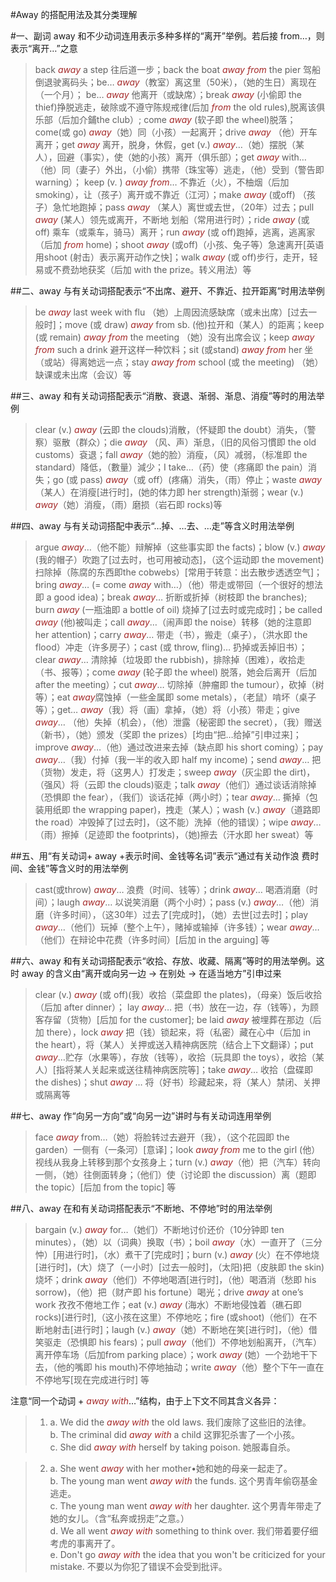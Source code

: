 #Away 的搭配用法及其分类理解 
 
#一、副词 away 和不少动词连用表示多种多样的“离开”举例。若后接 from…，则表示“离开…”之意 
 
> back *away* a step 往后道一步；back the boat *away from* the pier 驾船倒退驶离码头；be… *away*（教室）离这里（50米），（她的生日）离现在（一个月）； be… *away* 他离开（或缺席）；break *away* (小偷即 the thief)挣脱逃走，破除或不遵守陈规戒律(后加 *from* the old rules),脱离该俱乐部（后加介鋪the club）; come *away* (软子即 the wheel)脱落；come(或 go) *away*（她）同（小孩）一起离开；drive *away* （他）开车离开；get *away* 离开，脱身，休假，get (v.) *away*…（她）摆脱（某人），回避（事实），使（她的小孩）离开（俱乐部）；get *away* with…（他）同（妻子）外出，（小偷）携带（珠宝等）逃走，（他）受到（警告即 warning）； keep (v. ) *away from*… 不靠近（火），不柚烟（后加 smoking），让（孩子）离开或不靠近（江河）；make *away* (或off) （孩子）急忙地跑掉；pass *away* （某人）离世或去世，（20年）过去；pull *away* (某人）领先或离开，不断地 
划船（常用进行时）；ride *away* (或 off) 乘车（或乘车，骑马）离开；run *away* (或 off)跑掉，逃离，逃离家（后加 *from* home)；shoot *away* (或off)（小孩、兔子等）急速离开[英语用shoot (射击）表示离开动作之快]；walk *away* (或 off)步行，走开，轻易或不费劲地获奖（后加 with the prize。转义用法）等 
 
##二、away 与有关动词搭配表示“不出席、避开、不靠近、拉开距离”时用法举例 
 
> be *away* last week with flu （她）上周因流感缺席（或未出席）[过去一般时]；move (或 draw) *away* from sb. (他)拉开和（某人）的距离；keep (或 remain) *away from* the meeting （她）没有出席会议；keep *away from* such a drink 避开这样一种饮料；sit (或stand) *away from* her 坐（或站）得离她远一点；stay *away from* school (或 the meeting) （她）缺课或未出席（会议）等 
 
##三、away 和有关动词搭配表示“消散、衰退、渐弱、渐息、消瘦”等时的用法举例 
 
> clear (v.) *away* (云即 the clouds)消散，（怀疑即 the doubt）消失，（警察）驱散（群众）；die *away* （风、声）渐息，（旧的风俗习慣即 the old customs）袞退；fall *away*（她的脸）消瘦，（风）减弱，（标准即 the standard）降低，（數量）減少；I take…（药）使（疼痛即 the pain）消失；go (或 pass) *away*（或 off）(疼痛）消失，（雨）停止；waste *away*（某人）在消瘦[进行时]，(她的体力即 her strength)渐弱；wear (v.) *away*（她）消瘦，（雨）磨损（岩石即 rocks)等 
 
##四、away 与有关动词搭配中表示“…掉、…去、…走”等含义时用法举例 
 
> argue *away*…（他不能）辩解掉（这些事实即 the facts)；blow (v.) *away* (我的帽子）吹跑了[过去时，也可用被动态]，（这个运动即 the movement) 扫除掉（陈腐的东西即the cobwebs）[常用于转意：出去散步透透空气]；bring *away*… (= come *away* with…）（他）带走或带回（一个很好的想法即 a good idea)；break *away*… 折断或折掉（树枝即 the branches); burn *away* (一瓶油即 a bottle of oil) 烧掉了[过去时或完成时]；be called *away* (他)被叫走；call *away*…（闹声即 the noise）转移（她的注意即 her attention)；carry *away*… 带走（书），搬走（桌子），（洪水即 the flood）冲走（许多房子）；cast (或 throw, fling)… 扔掉或丢掉旧书）；clear *away*… 清除掉（垃圾即 the rubbish)，排除掉（困难），收拾走（书、报等）；come *away* (轮子即 the wheel) 脱落，她会后离开（后加 after the meeting）；cut *away*… 切除掉（肿瘤即 the tumour），砍掉（树等）；eat *away*腐蚀掉（一些金属即 some metals），（老鼠）啃坏（桌子等）；get… *away*（我）将（画）拿掉，（她）将（小孩）带走；give *away*… （他）失掉（机会），（他）泄露（秘密即 the secret），（我）赠送（新书），（她）颁发（奖即 the prizes）[均由“把…给掉”引申过来]；improve *away*…（他）通过改进来去掉（缺点即 his short coming）；pay *away*…（我）付掉（我一半的收入即 half my income)；send *away*… 把（货物）发走，将（这男人）打发走；sweep *away*（灰尘即 the dirt)，（强风）将（云即 the clouds)驱走；talk *away*（他们）通过谈话消除掉（恐惧即 the fear），（我们）谈话花掉（两小时）；tear *away*… 撕掉（包装用纸即 the wrapping paper)，拽走（某人）；wash (v.) *away*（道路即 the road）冲毁掉了[过去时]，（这不能）洗掉（他的错误）；wipe *away*…（雨）擦掉（足迹即 the footprints)，（她)擦去（汗水即 her sweat）等 
 
##五、用“有关动词+ away +表示时间、金钱等名词”表示“通过有关动作浪 费时间、金钱”等含义时的用法举例

> cast(或throw) *away*… 浪费（时间、钱等）；drink *away*… 喝酒消磨（时间）；laugh *away*… 以说笑消磨（两个小时）；pass (v.) *away*…（他）消磨（许多时间），（这30年）过去了[完成时]，（她）去世[过去时]；play *away*…（他们）玩掉（整个上午），赌掉或输掉（许多钱）；wear *away*…（他们）在辩论中花费（许多时间）[后加 in the arguing] 等
 
##六、away 和有关动词搭配表示“收拾、存放、收藏、隔离”等时的用法举例。这时 away 的含义由“离开或向另一边 -> 在别处 -> 在适当地方”引申过来 
 
> clear (v.) *away* (或 off)(我）收拾（菜盘即 the plates)，（母亲）饭后收拾（后加 after dinner）； lay *away*… 把（书）放在一边，存（钱等），为顾客存留（货物）[后加 for the customer]; be laid *away* 被埋葬在那边（后加 there），lock *away* 把（钱）锁起来，将（私密）藏在心中（后加 in the heart），将（某人）关押或送入精神病医院（结合上下文翻译）；put *away*…贮存（水果等），存放（钱等），收拾（玩具即 the toys），收拾（某人）[指将某人关起来或送往精神病医院等]；take *away*… 收拾（盘碟即 the dishes)；shut *away* … 将（好书）珍藏起来，将（某人）禁闭、关押或隔离等

##七、away 作“向另一方向”或“向另一边”讲时与有关动词连用举例

> face *away* from…（她）将脸转过去避开（我），（这个花园即 the garden）一侧有（一条河）[意译]；look *away from* me to the girl (他）视线从我身上转移到那个女孩身上；turn (v.) *away*（他）把（汽车）转向一侧，（她）往側面转身；（他们）使（讨论即  the discussion）离（题即 the topic）[后加 from the topic] 等
 
##八、away 在和有关动词搭配表示“不断地、不停地”时的用法举例 
 
> bargain (v.) *away* for…（她们）不断地讨价还价（10分钟即 ten minutes），（她）以（词典）换取（书）；boil *away*（水）一直开了（三分忡）[用进行时]，（水）煮干了[完成时]；burn (v.) *away* (火）在不停地烧[进行时]，(大）烧了（一小时）[过去一般时]，（太阳)把（皮肤即 the skin)烧坏；drink *away*（他们）不停地喝酒[进行时]，（他）喝酒消（愁即 his sorrow)，（他）把（财产即 his fortune）喝光；drive *away* at one’s work 孜孜不倦地工作；eat (v.) *away* (海水）不断地侵蚀着（礁石即 rocks)[进行时],（这小孩在这里）不停地吃；fire (或shoot)（他们）在不断地射击[进行时]；laugh (v.) *away*（她）不断地在笑[进行时]，（他）借笑驱走（恐惧即 his fears)；pull *away*（他们）不停地划船离开，（汽车）离开停车场（后加from parking place）；work *away* (她）一个劲地干下去，（他的嘴即 his mouth)不停地抽动；write *away*（他）整个下午一直在不停地写[现在完成进行时] 等
 
注意“同一个动词 + *away with*…”结构，由于上下文不同其含义各异： 
 
>1. a. We did the  *away with* the old laws. 我们废除了这些旧的法律。<br />b. The criminal did *away with* a child 这罪犯杀害了一个小孩。<br />c. She did *away with* herself by taking poison. 她服毒自杀。 
 
>2. a. She went *away* with her mother•她和她的母亲一起走了。<br />b. The young man went *away with* the funds. 这个男青年偷窃基金逃走。<br />c. The young man went *away with* her daughter. 这个男青年带走了她的女儿。（含“私奔或拐走”之意。）<br />d. We all went *away with*  something to think over. 我们带着要仔细考虎的事离开了。<br />e. Don't go *away with* the idea that you won't be criticized for your mistake. 不要以为你犯了错误不会受到批评。 

<style>em {color: brown;}</style>